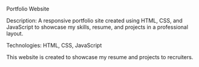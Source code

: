 Portfolio Website

Description: A responsive portfolio site created using HTML, CSS, and JavaScript to showcase my skills, resume, and projects in a professional layout.

Technologies: HTML, CSS, JavaScript

This website is created to showcase my resume and projects to recruiters.
